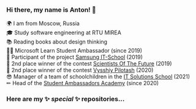 ### Hi there, my name is Anton! 👋

🌍 I am from Moscow, Russia <br />
🎓 Study software engineering at RTU MIREA <br />
📚 Reading books about design thinking <br />
👨‍💻 Microsoft Learn Student Ambassador (since 2019) <br />
🧩 Participant of the project [Samsung IT-School]("https://myitschool.ru/") (2019) <br />
🏅 2nd place winner of the contest [Scientists Of The Future](https://ub.festivalnauki.ru/) (2019) <br />
🏅 2nd place winner of the contest [Vysshiy Pilotash](https://olymp.hse.ru/projects/) (2020) <br />
😎 Manager of a team of schoolchildren in the [IT Solutions School](https://www.itsolschool.ru/) (2021) <br />
✏ Head of the [Student Ambassadors Academy](https://sa-academy.tilda.ws) (since 2020)
 <br />

### Here are my ✨ _special_ ✨ repositories...
